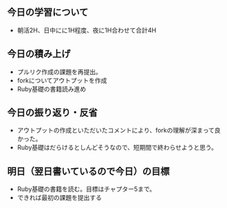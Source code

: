 
## 今日の学習について
- 朝活2H、日中にに1H程度、夜に1H合わせて合計4H
## 今日の積み上げ
- プルリク作成の課題を再提出。
- forkについてアウトプットを作成
- Ruby基礎の書籍読み進め
## 今日の振り返り・反省
- アウトプットの作成といただいたコメントにより、forkの理解が深まって良かった。
- Ruby基礎はだらけるとしんどそうなので、短期間で終わらせようと思う。
## 明日（翌日書いているので今日）の目標
- Ruby基礎の書籍を読む。目標はチャプター5まで。
- できれば最初の課題を提出する
